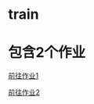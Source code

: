 # train
# 包含2个作业
[前往作业1](https://linhaoc.github.io/train/day1/index.html)

[前往作业2](https://linhaoc.github.io/train/day2/index.html)

